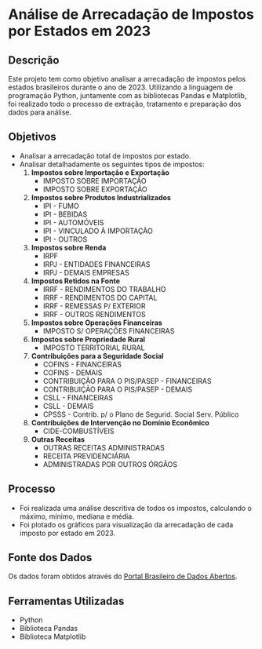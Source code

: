 # Análise de Arrecadação de Impostos por Estados em 2023

## Descrição
Este projeto tem como objetivo analisar a arrecadação de impostos pelos estados brasileiros durante o ano de 2023. Utilizando a linguagem de programação Python, juntamente com as bibliotecas Pandas e Matplotlib, foi realizado todo o processo de extração, tratamento e preparação dos dados para análise.

## Objetivos
- Analisar a arrecadação total de impostos por estado.
- Analisar detalhadamente os seguintes tipos de impostos:
   1. **Impostos sobre Importação e Exportação**
      - IMPOSTO SOBRE IMPORTAÇÃO
      - IMPOSTO SOBRE EXPORTAÇÃO
   2. **Impostos sobre Produtos Industrializados**
      - IPI - FUMO
      - IPI - BEBIDAS
      - IPI - AUTOMÓVEIS
      - IPI - VINCULADO À IMPORTAÇÃO
      - IPI - OUTROS
   3. **Impostos sobre Renda**
      - IRPF
      - IRPJ - ENTIDADES FINANCEIRAS
      - IRPJ - DEMAIS EMPRESAS
   4. **Impostos Retidos na Fonte**
      - IRRF - RENDIMENTOS DO TRABALHO
      - IRRF - RENDIMENTOS DO CAPITAL
      - IRRF - REMESSAS P/ EXTERIOR
      - IRRF - OUTROS RENDIMENTOS
   5. **Impostos sobre Operações Financeiras**
      - IMPOSTO S/ OPERAÇÕES FINANCEIRAS
   6. **Impostos sobre Propriedade Rural**
      - IMPOSTO TERRITORIAL RURAL
   7. **Contribuições para a Seguridade Social**
      - COFINS - FINANCEIRAS
      - COFINS - DEMAIS
      - CONTRIBUIÇÃO PARA O PIS/PASEP - FINANCEIRAS
      - CONTRIBUIÇÃO PARA O PIS/PASEP - DEMAIS
      - CSLL - FINANCEIRAS
      - CSLL - DEMAIS
      - CPSSS - Contrib. p/ o Plano de Segurid. Social Serv. Público
   8. **Contribuições de Intervenção no Domínio Econômico**
      - CIDE-COMBUSTÍVEIS
   9. **Outras Receitas**
      - OUTRAS RECEITAS ADMINISTRADAS
      - RECEITA PREVIDENCIÁRIA
      - ADMINISTRADAS POR OUTROS ÓRGÃOS

## Processo
- Foi realizada uma análise descritiva de todos os impostos, calculando o máximo, mínimo, mediana e média.
- Foi plotado os gráficos para visualização da arrecadação de cada imposto por estado em 2023.

## Fonte dos Dados
Os dados foram obtidos através do [Portal Brasileiro de Dados Abertos](https://dados.gov.br/dados/conjuntos-dados/resultado-da-arrecadacao).

## Ferramentas Utilizadas
- Python
- Biblioteca Pandas
- Biblioteca Matplotlib
